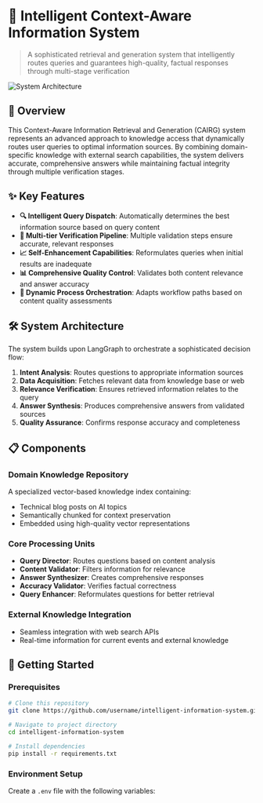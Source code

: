 # 🧠 Intelligent Context-Aware Information System

> A sophisticated retrieval and generation system that intelligently routes queries and guarantees high-quality, factual responses through multi-stage verification

![System Architecture](https://github.com/username/repository/raw/main/images/system_architecture.png)

## 🌟 Overview

This Context-Aware Information Retrieval and Generation (CAIRG) system represents an advanced approach to knowledge access that dynamically routes user queries to optimal information sources. By combining domain-specific knowledge with external search capabilities, the system delivers accurate, comprehensive answers while maintaining factual integrity through multiple verification stages.

## ✨ Key Features

- **🔍 Intelligent Query Dispatch**: Automatically determines the best information source based on query content
- **🔄 Multi-tier Verification Pipeline**: Multiple validation steps ensure accurate, relevant responses
- **📈 Self-Enhancement Capabilities**: Reformulates queries when initial results are inadequate
- **📊 Comprehensive Quality Control**: Validates both content relevance and answer accuracy
- **🔀 Dynamic Process Orchestration**: Adapts workflow paths based on content quality assessments

## 🛠️ System Architecture

The system builds upon LangGraph to orchestrate a sophisticated decision flow:

1. **Intent Analysis**: Routes questions to appropriate information sources
2. **Data Acquisition**: Fetches relevant data from knowledge base or web
3. **Relevance Verification**: Ensures retrieved information relates to the query
4. **Answer Synthesis**: Produces comprehensive answers from validated sources
5. **Quality Assurance**: Confirms response accuracy and completeness

## 📋 Components

### Domain Knowledge Repository

A specialized vector-based knowledge index containing:
- Technical blog posts on AI topics
- Semantically chunked for context preservation
- Embedded using high-quality vector representations

### Core Processing Units

- **Query Director**: Routes questions based on content analysis
- **Content Validator**: Filters information for relevance
- **Answer Synthesizer**: Creates comprehensive responses
- **Accuracy Validator**: Verifies factual correctness
- **Query Enhancer**: Reformulates questions for better retrieval

### External Knowledge Integration

- Seamless integration with web search APIs
- Real-time information for current events and external knowledge

## 🚀 Getting Started

### Prerequisites

```bash
# Clone this repository
git clone https://github.com/username/intelligent-information-system.git

# Navigate to project directory
cd intelligent-information-system

# Install dependencies
pip install -r requirements.txt
```

### Environment Setup

Create a `.env` file with the following variables:

